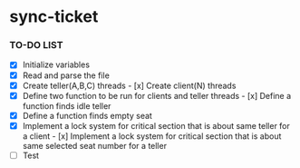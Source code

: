 # sync-ticket

 ### TO-DO LIST 
  - [x] Initialize variables
  - [x] Read and parse the file
  - [x] Create teller(A,B,C) threads
  - [x] Create client(N) threads
  - [x] Define two function to be run for clients and teller threads
  - [x] Define a function finds idle teller
  - [x] Define a function finds empty seat
  - [x] Implement a lock system for critical section that is about same teller for a client
  - [x] Implement a lock system for critical section that is about same selected seat number for a teller
  - [ ] Test 
